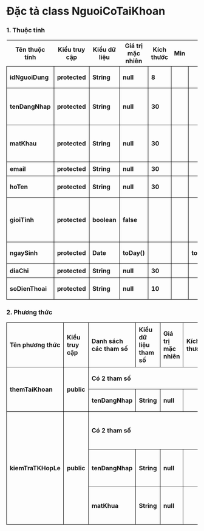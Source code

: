 # Đặc tả class NguoiCoTaiKhoan

### 1. Thuộc tính
| Tên thuộc tính | Kiểu truy cập | Kiểu dữ liệu | Giá trị mặc nhiên | Kích thước| Min | Max | Diễn giải |
|---|---|---|---|---|---|---|---|
| idNguoiDung | protected | String | null | 8 | | | id người dùng |
| tenDangNhap | protected | String | null | 30 | | | Tên đăng nhập hệ thống |
| matKhau | protected | String | null | 30 | | | Mật khẩu đăng nhập |
| email | protected | String | null | 30 | | | Email|
| hoTen | protected | String | null | 30 | | | Họ và tên |
| gioiTinh | protected | boolean | false | | | | Giới tính(true là nam, false là nữ) |
| ngaySinh | protected | Date | toDay() | | | toDate() | Ngày sinh |
| diaChi | protected | String | null | 30 | | | Địa chỉ|
| soDienThoai | protected | String | null | 10 | | | Số điện thoại|

### 2. Phương thức

<style>
table {
  border-collapse:collapse;
}

td {
  border: 1px solid #000;
  margin: 0;
  font-weight: bold;
  padding: 0.5em;
}
</style>

<table>
    <tr>
        <td>Tên phương thức</td>
        <td>Kiểu truy cập</td>
        <td>Danh sách các tham số</td>
        <td>Kiểu dữ liệu tham số</td>
        <td>Giá trị mặc nhiên</td>
        <td>Kích thước</td>
        <td>Kiểu trả về của phương thức</td>
        <td>Diễn giải</td>
    </tr>
    <tr>
      <td rowspan="2">themTaiKhoan</td>
      <td rowspan="2">public</td>
      <td colspan="4">Có 2 tham số</td>
      <td rowspan="2">NguoiCoTaiKhoan</td>
      <td rowspan="2">Thêm tài khoản người dùng</td>
    </tr><tr>
      <td colspan="1">tenDangNhap</td>
      <td colspan="1">String</td>
      <td colspan="1">null</td>
      <td colspan="1"></td>
    </tr>
    <tr>
      <td rowspan="3">kiemTraTKHopLe</td>
      <td rowspan="3">public</td>
      <td colspan="4">Có 2 tham số</td>
      <td rowspan="3">boolean</td>
      <td rowspan="3">Trả về kết quả kiểm tra, nếu tài khoản hợp lệ là true, ngược lại là false</td>
    </tr>
    <tr>
      <td>tenDangNhap</td>
      <td>String</td>
      <td>null</td>
      <td></td>
    </tr>
    <tr>
      <td>matKhua</td>
      <td>String</td>
      <td>null</td>
      <td></td>
    </tr>
    
</table>


  